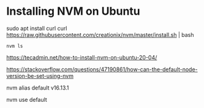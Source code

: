 
# Installing NVM on Ubuntu

sudo apt install curl 
curl https://raw.githubusercontent.com/creationix/nvm/master/install.sh | bash 

```
nvm ls
```

https://tecadmin.net/how-to-install-nvm-on-ubuntu-20-04/




https://stackoverflow.com/questions/47190861/how-can-the-default-node-version-be-set-using-nvm

nvm alias default v16.13.1

nvm use default